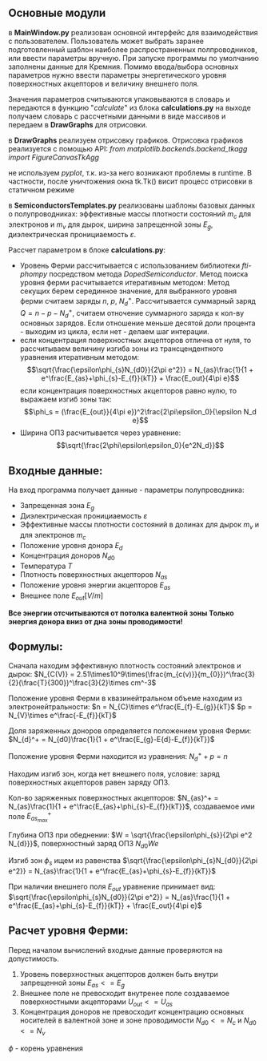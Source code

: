 ## Основные модули
 в **MainWindow.py** реализован основной интерфейс для взаимодействия с пользователем. 
 Пользователь может выбрать заранее подготовленный шаблон наиболее распространенных полпроводников, или ввести параметры вручную.
 При запуске программы по умолчанию заполнены данные для Кремния. Помимо ввода/выбора основных параметров нужно ввести параметры 
 энергетического уровня поверхностных акцепторов и величину внешнего поля.
 
 Значения параметров считываются упаковываются в словарь и передаются в функцию "*calculate*" из блока **calculations.py** на выходе получаем словарь с рассчетными данными в виде массивов и передаем в **DrawGraphs** для отрисовки.

в **DrawGraphs** реализуем отрисовку графиков.
Отрисовка графиков реализуется с помощью API:
*from matplotlib.backends.backend_tkagg import FigureCanvasTkAgg*

не используем *pyplot*, т.к. из-за него возникают проблемы в runtime.
В частности, после уничтожения окна tk.Tk() висит процесс отрисовки в статичном режиме

в **SemiconductorsTemplates.py** реализованы шаблоны базовых данных о полупроводниках:
эффективные массы плотности состояний $m_{c}$ для электронов и $m_{v}$ для дырок,
ширина запрещенной зоны $E_{g}$, диэлектрическая пронициаемость $ε$.

Рассчет параметром в блоке **calculations.py**:
- Уровень Ферми рассчитывается с использованием библиотеки *fti-phompy* посредством метода *DopedSemiconductor*. Метод поиска уровня ферми расчитывается итеративным методом: Метод секущих берем серединное значение, для выбранного уровня ферми считаем заряды $n$, $p$, $N_d^+$. Рассчитывается суммарный заряд $Q = n - p - N_d^+$, 
считаем отночение суммарного заряда к кол-ву основных зарядов. Если отношение меньше десятой доли процента - выходим из цикла, если нет - делаем шаг интерации.
- если концентрация поверхностных акцепторов отлична от нуля, то рассчитываем величину изгиба зоны из трансцендентного уравнения итеративным методом: 
$$\sqrt{\frac{\epsilon\phi_{s}N_{d0}}{2\pi e^2}} = N_{as}\frac{1}{1 + e^\frac{E_{as}+\phi_{s}-E_{f}}{kT}} + \frac{E_out}{4\pi e}$$
если концентрация поверхностных акцепторов равно нулю, то выражаем изгиб зоны так: $$\phi_s = (\frac{E_{out}}{4\pi e})^2\frac{2\pi\epsilon_0}{\epsilon N_d e}$$
- Ширина ОПЗ расчитывается через уравнение: $$\sqrt{\frac{2\phi\epsilon\epsilon_0}{e^2N_d}}$$

## Входные данные:
На вход программа получает данные - параметры полупроводника: 
- Запрещенная зона $E_{g}$
- Диэлектрическая пронициаемость $ε$
- Эффективные массы плотности состояний в долинах для дырок $m_{v}$
и для электронов $m_{c}$
- Положение уровня донора $E_{d}$
- Концентрация доноров $N_{d0}$
- Температура $T$
- Плотность поверхностных акцепторов $N_{as}$
- Положение уровня энергии акцепторов $E_{as}$
- Внешнее поле $E_{out} [V/m]$

**Все энергии отсчитываются от потолка валентной зоны
Только энергия донора вниз от дна зоны проводимости!**

## Формулы:

Сначала находим эффективную плотность состояний электронов и дырок:
$N_{C(V)} = 2.51\times10^9\times(\frac{m_{c(v)}}{m_{0}})^\frac{3}{2}(\frac{T}{300})^\frac{3}{2}\times cm^-3$

Положение уровня Ферми в квазинейтральном объеме находим из электронейтральности:
$n = N_{C}\times e^\frac{E_{f}-E_{g}}{kT}$   $p = N_{V}\times e^\frac{-E_{f}}{kT}$

Доля заряженных доноров определяется положением уровня Ферми:
$N_{d}^+ = N_{d0}\frac{1}{1 + e^\frac{E_{g}-E{d}-E_{f}}{kT}}$

Положение уровня Ферми находится из уравнения: $N_{d}^+ + p = n$

Находим изгиб зон, когда нет внешнего поля, условие: заряд поверхностных акцепторов равен заряду ОПЗ.

Кол-во заряженных поверхностных акцепторов:
$N_{as}^+ = N_{as}\frac{1}{1 + e^\frac{E_{as}+\phi_{s}-E_{f}}{kT}}$, создаваемое ими поле $E_{as_{max}}^+$

Глубина ОПЗ при обеднении:
$W = \sqrt{\frac{\epsilon\phi_{s}}{2\pi e^2 N_{d}}}$, поверхностный заряд ОПЗ $N_{d0}We$

Изгиб зон $\phi_{s}$ ищем из равенства $\sqrt{\frac{\epsilon\phi_{s}N_{d0}}{2\pi e^2}} = N_{as}\frac{1}{1 + e^\frac{E_{as}+\phi_{s}-E_{f}}{kT}}$

При наличии внешнего поля $E_{out}$ уравнение принимает вид:
$\sqrt{\frac{\epsilon\phi_{s}N_{d0}}{2\pi e^2}} = N_{as}\frac{1}{1 + e^\frac{E_{as}+\phi_{s}-E_{f}}{kT}} + \frac{E_out}{4\pi e}$

## Расчет уровня Ферми:

Перед началом вычислений входные данные проверяются на допустимость.
1. Уровень поверхностных акцепторов должен быть внутри запрещенной зоны $E_{as} <= E_{g}$
2. Внешнее поле не превосходит внутренее поле создаваемое поверхностными акцепторами $U_{out} <= U_{as}$
3. Концентрация доноров не превосходит концентрацию основных носителей в валентной зоне и зоне проводимости $N_{d0} <= N_{c}$ и $N_{d0} <= N_{v}$

$\phi$ - корень уравнения
